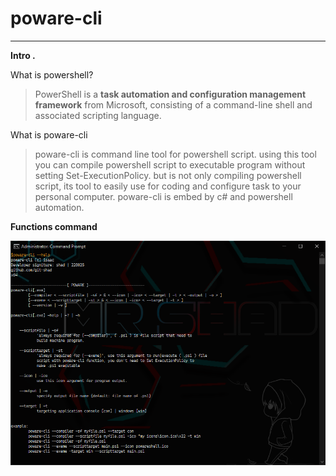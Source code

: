# poware-cli #
---
**Intro .**

What is powershell?
>PowerShell is a **task automation and configuration management framework** from Microsoft, consisting of a command-line shell and associated scripting language.

What is poware-cli
>poware-cli is command line tool for powershell script. using this tool you can compile powershell script to executable program without setting Set-ExecutionPolicy. but is not only compiling powershell script, its tool to easily use for coding and configure task to your personal computer. poware-cli is embed by c# and powershell automation. 


**Functions command**

![poware-cli](https://github.com/git-shad/poware-cli/blob/main/poware-cli%20commands.PNG)

